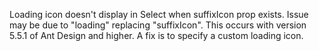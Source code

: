 Loading icon doesn't display in Select when suffixIcon prop exists. Issue may be due to "loading" replacing "suffixIcon". This occurs with version 5.5.1 of Ant Design and higher. A fix is to specify a custom loading icon.
